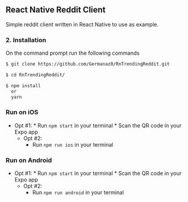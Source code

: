 
## React Native Reddit Client

Simple reddit client written in React Native to use as example.

### 2. Installation

On the command prompt run the following commands

```sh
$ git clone https://github.com/Germanaz0/RnTrendingReddit.git

$ cd RnTrendingReddit/

$ npm install
  or
  yarn
```

### Run on iOS

  * Opt #1:
		*	Run `npm start` in your terminal
		*	Scan the QR code in your Expo app
	*	Opt #2:
		*	Run `npm run ios` in your terminal

### Run on Android

  * Opt #1:
		*	Run `npm start` in your terminal
		*	Scan the QR code in your Expo app
	*	Opt #2:
		*	Run `npm run android` in your terminal

